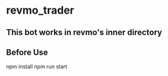 # revmo_trader

## This bot works in revmo's inner directory

## Before Use
npm install
npm run start
